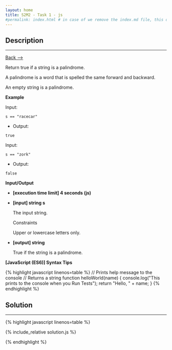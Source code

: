 ```yaml
---
layout: home
title: S2M2 - Task 1 - js
#permalink: index.html # in case of we remove the index.md file, this doc will be the index page
---
```


<div class="row">
<div class="columnStmt" markdown="1">

##  Description
------

[Back --> ](../README.md)

Return true if a string is a palindrome.

A palindrome is a word that is spelled the same forward and backward.

An empty string is a palindrome.

**Example**

Input:

```
s == "racecar"
```

-   Output:

```
true
```

Input:

```
s == "zork"
```

-   Output:

```
false
```

**Input/Output**

* **[execution time limit] 4 seconds (js)**

* **[input] string s**

    The input string.

    Constraints

    Upper or lowercase letters only.

* **[output] string**

    True if the string is a palindrome.

**[JavaScript (ES6)] Syntax Tips**

{% highlight javascript linenos=table %}
// Prints help message to the console
// Returns a string
function helloWorld(name) {
    console.log("This prints to the console when you Run Tests");
    return "Hello, " + name;
}
{% endhighlight %}

</div>
<div class="columnSol" markdown="1">

## Solution
------

{% highlight javascript linenos=table %}

{% include_relative solution.js %}

{% endhighlight %}

</div>
</div>